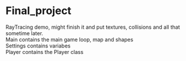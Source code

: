 # Final_project
RayTracing demo, might finish it and put textures, collisions and all that sometime later.<br />
Main contains the main game loop, map and shapes <br />
Settings contains variabes <br />
Player contains the Player class <br />
